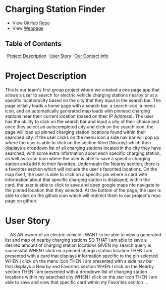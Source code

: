 # Charging Station Finder

- View GitHub [Repo](https://github.com/Ofelia1870/charging-station-finder)
- View [Webpage](https://ofelia1870.github.io/charging-station-finder/)

## Table of Contents

-[Project Description]() -[User Story]() -[Our Contact Info]()

# Project Description

This is our team's first group project where we created a one page app that allows a user to search for electric vehicle charging stations nearby or at a specific location/city based on the city that they input in the search bar. The page initially loads a home page with a search bar, a search icon, a menu icon, and an automatically generated map loads with pinneed charging stations near their current location (based on their IP Address). The user has the ability to click on the search bar and input a city of their choice and once they select an autocompleted city and click on the search icon, the page will load up pinned charging station locations found within their searched city. If the user clicks on the menu icon a side nav bar will pop up where the user is able to click on the section titled (Nearby) which then displays a dropdown list of all charging stations located in the city they have searched, with some extra information about each specific charging station, as well as a star icon where the user is able to save a specific charging station and add it to their favorites. Underneath the Nearby section, there is a favorites section which will include the user's favorited locations. On the map itself, the user is able to click on a specific pin where a card with information about that specific charging station is displayed; within the card, the user is able to click to save and open google maps nto navigate to the pinned location that they selected. At the bottom of the page, the user is able to click on the github icon which will redirect them to our project's repo page on github.

# User Story

...
AS AN owner of an electric vehicle
I WANT to be able to view a generated list and map of nearby charging stations
SO THAT I am able to save a desired amount of charging station locations
GIVEN my search query is successful
WHEN I click on a pinned chargin station location
THEN I am presented with a card that displays information specific to the pin selected
WHEN I click on the menu icon
THEN I am presented with a side nav bar that displays a Nearby and Favorites section
WHEN I click on the Nearby section
THEN I am presented with a dropdown list of charging station locations within my searched city
WHEN I click on the star icon
THEN I am able to save and view that specific card within my Favorites section
...
